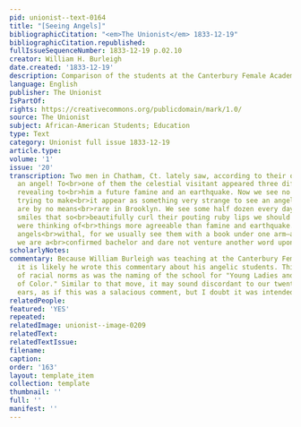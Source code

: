 ```yaml
---
pid: unionist--text-0164
title: "[Seeing Angels]"
bibliographicCitation: "<em>The Unionist</em> 1833-12-19"
bibliographicCitation.republished: 
fullIssueSequenceNumber: 1833-12-19 p.02.10
creator: William H. Burleigh
date.created: '1833-12-19'
description: Comparison of the students at the Canterbury Female Academy to Angels!
language: English
publisher: The Unionist
IsPartOf: 
rights: https://creativecommons.org/publicdomain/mark/1.0/
source: The Unionist
subject: African-American Students; Education
type: Text
category: Unionist full issue 1833-12-19
article.type: 
volume: '1'
issue: '20'
transcription: Two men in Chatham, Ct. lately saw, according to their own account,
  an angel! To<br>one of them the celestial visitant appeared three different times,
  revealing to<br>him a future famine and an earthquake. Now we see no propriety in
  trying to make<br>it appear as something very strange to see an angel. Such sights
  are by no means<br>rare in Brooklyn. We see some half dozen every day—and by happy
  smiles that so<br>beautifully curl their pouting ruby lips we should suppose they
  were thinking of<br>things more agreeable than famine and earthquake. Ours are intellectual
  angels<br>withal, for we usually see them with a book under one arm—and—and—but
  we are a<br>confirmed bachelor and dare not venture another word upon the subject.<br>
scholarlyNotes: 
commentary: Because William Burleigh was teaching at the Canterbury Female Academy,
  it is likely he wrote this commentary about his angelic students. This was as defiant
  of racial norms as was the naming of the school for "Young Ladies and Little Misses
  of Color." Similar to that move, it may sound discordant to our twenty-first century
  ears, as if this was a salacious comment, but I doubt it was intended that way.
relatedPeople: 
featured: 'YES'
repeated: 
relatedImage: unionist--image-0209
relatedText: 
relatedTextIssue: 
filename: 
caption: 
order: '163'
layout: template_item
collection: template
thumbnail: ''
full: ''
manifest: ''
---
```

